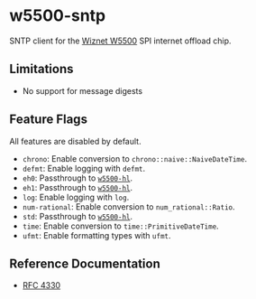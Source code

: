 # w5500-sntp

SNTP client for the [Wiznet W5500] SPI internet offload chip.

## Limitations

* No support for message digests

## Feature Flags

All features are disabled by default.

* `chrono`: Enable conversion to `chrono::naive::NaiveDateTime`.
* `defmt`: Enable logging with `defmt`.
* `eh0`: Passthrough to [`w5500-hl`].
* `eh1`: Passthrough to [`w5500-hl`].
* `log`: Enable logging with `log`.
* `num-rational`: Enable conversion to `num_rational::Ratio`.
* `std`: Passthrough to [`w5500-hl`].
* `time`: Enable conversion to `time::PrimitiveDateTime`.
* `ufmt`: Enable formatting types with `ufmt`.

## Reference Documentation

* [RFC 4330](https://www.rfc-editor.org/rfc/rfc4330.html)

[`w5500-hl`]: https://crates.io/crates/w5500-hl
[Wiznet W5500]: https://www.wiznet.io/product-item/w5500/
